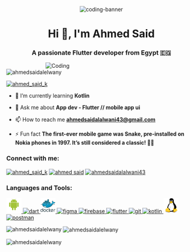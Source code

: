 <p align="center">
  <img src="https://user-images.githubusercontent.com/31604881/155272648-a797ca5b-d9b6-4327-8c32-ae775c7d5bfc.gif" alt="coding-banner" />
</p>
<h1 align="center">Hi 👋, I'm Ahmed Said</h1>
<h3 align="center">A passionate Flutter developer from Egypt 🇪🇬 </h3>
<img align="right" alt="Coding" width="400" src="https://i.pinimg.com/originals/e4/26/70/e426702edf874b181aced1e2fa5c6cde.gif">


<p align="left"> <img src="https://komarev.com/ghpvc/?username=ahmedsaidalelwany&label=Profile%20views&color=0e75b6&style=flat" alt="ahmedsaidalelwany" /> </p>

<p align="left"> <a href="https://twitter.com/ahmed_said_k" target="blank"><img src="https://img.shields.io/twitter/follow/ahmed_said_k?logo=twitter&style=for-the-badge" alt="ahmed_said_k" /></a> </p>

- 🌱 I’m currently learning **Kotlin**

- 💬 Ask me about **App dev - Flutter // mobile app ui**

- 📫 How to reach me **ahmedsaidalalwani43@gmail.com**

- ⚡ Fun fact **The first-ever mobile game was Snake, pre-installed on Nokia phones in 1997. It’s still considered a classic! 🐍📱**

<h3 align="left">Connect with me:</h3>
<p align="left">
<a href="https://twitter.com/ahmed_said_k" target="blank"><img align="center" src="https://raw.githubusercontent.com/rahuldkjain/github-profile-readme-generator/master/src/images/icons/Social/twitter.svg" alt="ahmed_said_k" height="30" width="40" /></a>
<a href="https://linkedin.com/in/ahmed said" target="blank"><img align="center" src="https://raw.githubusercontent.com/rahuldkjain/github-profile-readme-generator/master/src/images/icons/Social/linked-in-alt.svg" alt="ahmed said" height="30" width="40" /></a>
<a href="https://medium.com/ahmedsaidalalwani43" target="blank"><img align="center" src="https://raw.githubusercontent.com/rahuldkjain/github-profile-readme-generator/master/src/images/icons/Social/medium.svg" alt="ahmedsaidalalwani43" height="30" width="40" /></a>
</p>

<h3 align="left">Languages and Tools:</h3>
<p align="left"> <a href="https://developer.android.com" target="_blank" rel="noreferrer"> <img src="https://raw.githubusercontent.com/devicons/devicon/master/icons/android/android-original-wordmark.svg" alt="android" width="40" height="40"/> </a> <a href="https://dart.dev" target="_blank" rel="noreferrer"> <img src="https://www.vectorlogo.zone/logos/dartlang/dartlang-icon.svg" alt="dart" width="40" height="40"/> </a> <a href="https://www.docker.com/" target="_blank" rel="noreferrer"> <img src="https://raw.githubusercontent.com/devicons/devicon/master/icons/docker/docker-original-wordmark.svg" alt="docker" width="40" height="40"/> </a> <a href="https://www.figma.com/" target="_blank" rel="noreferrer"> <img src="https://www.vectorlogo.zone/logos/figma/figma-icon.svg" alt="figma" width="40" height="40"/> </a> <a href="https://firebase.google.com/" target="_blank" rel="noreferrer"> <img src="https://www.vectorlogo.zone/logos/firebase/firebase-icon.svg" alt="firebase" width="40" height="40"/> </a> <a href="https://flutter.dev" target="_blank" rel="noreferrer"> <img src="https://www.vectorlogo.zone/logos/flutterio/flutterio-icon.svg" alt="flutter" width="40" height="40"/> </a> <a href="https://git-scm.com/" target="_blank" rel="noreferrer"> <img src="https://www.vectorlogo.zone/logos/git-scm/git-scm-icon.svg" alt="git" width="40" height="40"/> </a> <a href="https://kotlinlang.org" target="_blank" rel="noreferrer"> <img src="https://www.vectorlogo.zone/logos/kotlinlang/kotlinlang-icon.svg" alt="kotlin" width="40" height="40"/> </a> <a href="https://www.linux.org/" target="_blank" rel="noreferrer"> <img src="https://raw.githubusercontent.com/devicons/devicon/master/icons/linux/linux-original.svg" alt="linux" width="40" height="40"/> </a> <a href="https://postman.com" target="_blank" rel="noreferrer"> <img src="https://www.vectorlogo.zone/logos/getpostman/getpostman-icon.svg" alt="postman" width="40" height="40"/> </a> </p>

<p><img align="left" src="https://github-readme-stats.vercel.app/api/top-langs?username=ahmedsaidalelwany&show_icons=true&locale=en&layout=compact" alt="ahmedsaidalelwany" /></p>

<p>&nbsp;<img align="center" src="https://github-readme-stats.vercel.app/api?username=ahmedsaidalelwany&show_icons=true&locale=en" alt="ahmedsaidalelwany" /></p>

<p><img align="center" src="https://github-readme-streak-stats.herokuapp.com/?user=ahmedsaidalelwany&" alt="ahmedsaidalelwany" /></p>

